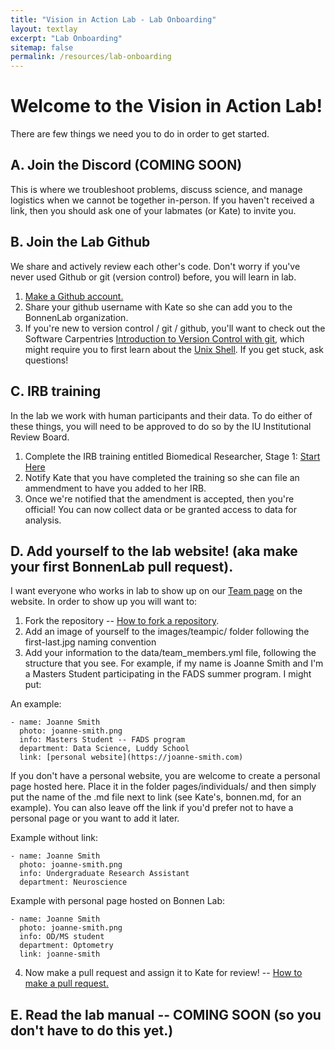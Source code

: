 ```yaml
---
title: "Vision in Action Lab - Lab Onboarding"
layout: textlay
excerpt: "Lab Onboarding"
sitemap: false
permalink: /resources/lab-onboarding
---
```


# Welcome to the Vision in Action Lab!

There are few things we need you to do in order to get started.

## A. Join the Discord (COMING SOON)
This is where we troubleshoot problems, discuss science, and manage logistics when we cannot be together in-person.  If you haven't received a link, then you should ask one of your labmates (or Kate) to invite you.

## B. Join the Lab Github 
We share and actively review each other's code.  Don't worry if you've never used Github or git (version control) before, you will learn in lab.
1. [Make a Github account.](https://github.com/)
2. Share your github username with Kate so she can add you to the BonnenLab organization.
3. If you're new to version control / git / github, you'll want to check out the Software Carpentries [Introduction to Version Control with git](https://swcarpentry.github.io/git-novice/), which might require you to first learn about the [Unix Shell](https://swcarpentry.github.io/shell-novice/). If you get stuck, ask questions!

## C. IRB training
In the lab we work with human participants and their data.  To do either of these things, you will need to be approved to do so by the IU Institutional Review Board.

1. Complete the IRB training entitled Biomedical Researcher, Stage 1: [Start Here](https://www.citiprogram.org/Shibboleth.sso/Login?target=https%3A%2F%2Fwww.citiprogram.org%2FSecure%2FWelcome.cfm%3finst%3d1722&entityID=https%3A%2F%2Fidp.login.iu.edu%2Fidp%2Fshibboleth) 
2. Notify Kate that you have completed the training so she can file an ammendment to have you added to her IRB.
3. Once we're notified that the amendment is accepted, then you're official!  You can now collect data or be granted access to data for analysis.

## D. Add yourself to the lab website!  (aka make your first BonnenLab pull request).
I want everyone who works in lab to show up on our [Team page](https://bonnenlab.github.io/people/) on the website.  In order to show up you will want to:
1. Fork the repository -- [How to fork a repository](https://docs.github.com/en/get-started/quickstart/fork-a-repo). 
2. Add an image of yourself to the images/teampic/ folder following the first-last.jpg naming convention
3. Add your information to the data/team_members.yml file, following the structure that you see.  For example, if my name is Joanne Smith and I'm a Masters Student participating in the FADS summer program. I might put:

An example:

    - name: Joanne Smith
      photo: joanne-smith.png
      info: Masters Student -- FADS program
      department: Data Science, Luddy School
      link: [personal website](https://joanne-smith.com)
  
If you don't have a personal website, you are welcome to create a personal page hosted here. Place it in the folder pages/individuals/ and then simply put the name of the .md file next to link (see Kate's, bonnen.md, for an example).  You can also leave off the link if you'd prefer not to have a personal page or you want to add it later.
 
Example without link:

    - name: Joanne Smith
      photo: joanne-smith.png
      info: Undergraduate Research Assistant
      department: Neuroscience
  
Example with personal page hosted on Bonnen Lab:

    - name: Joanne Smith
      photo: joanne-smith.png
      info: OD/MS student
      department: Optometry
      link: joanne-smith
      
4. Now make a pull request and assign it to Kate for review! -- [How to make a pull request.](https://docs.github.com/en/pull-requests/collaborating-with-pull-requests/proposing-changes-to-your-work-with-pull-requests/creating-a-pull-request)


## E. Read the lab manual -- COMING SOON (so you don't have to do this yet.)
